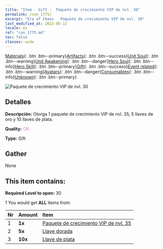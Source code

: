 ```yaml
---
title: "Item - Gift -  Paquete de crecimiento VIP de nvl. 30"
permalink: /con_1775/
excerpt: "Era of Chaos   Paquete de crecimiento VIP de nvl. 30"
last_modified_at: 2021-05-11
locale: es
ref: "con_1775.md"
toc: false
classes: wide
---
```

 [Materials](/ItemsES/){: .btn .btn--primary}[Artifacts](/ItemsES/Artifacts/){: .btn .btn--success}[Unit Soul](/ItemsES/UnitSoul/){: .btn .btn--warning}[Unit Awakening](/ItemsES/UnitAwakening/){: .btn .btn--danger}[Hero Soul](/ItemsES/HeroSoul/){: .btn .btn--info}[Hero Skill](/ItemsES/HeroSkill/){: .btn .btn--primary}[Gift](/ItemsES/Gift/){: .btn .btn--success}[Event related](/ItemsES/Events/){: .btn .btn--warning}[Avatars](/ItemsES/Avatars/){: .btn .btn--danger}[Consumables](/ItemsES/Consumables/){: .btn .btn--info}[Unknown](/ItemsES/Unknown/){: .btn .btn--primary}

 ![ Paquete de crecimiento VIP de nvl. 30](/images/t/i_907220.png)

## Detalles
 **Descripción:** Otorga 1 paquete de crecimiento VIP de nvl. 35, 5 llaves de oro y 10 llaves de plata.

 **Quality:** <span style="color: #DA70D6">OK</span>

 **Type:** Gift

## Gather

  None

## This item contains:

 **Required Level to open:** 30

 1 You would get **ALL** items  from:

  | Nr | Amount |     Item    |
  |:---|:-------|:------------|
  | 1 |  **1x** | [ Paquete de crecimiento VIP de nvl. 35](/ItemsES/con_1776/) |  | 
  | 2 |  **5x** | [Llave dorada](/ItemsES/con_783/) |  | 
  | 3 |  **10x** | [Llave de plata](/ItemsES/con_693/) |  | 
